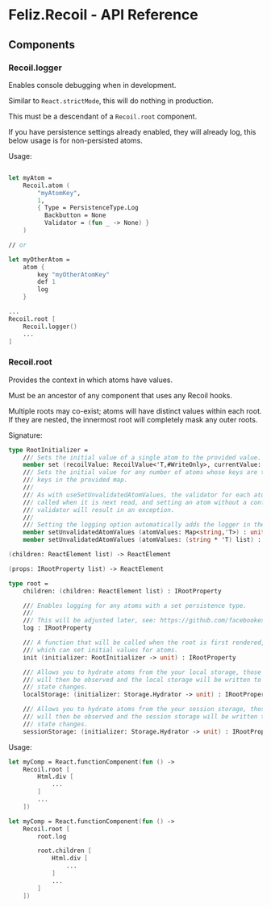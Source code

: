 # Feliz.Recoil - API Reference

## Components

### Recoil.logger

Enables console debugging when in development.

Similar to `React.strictMode`, this will do nothing
in production.

This must be a descendant of a `Recoil.root` component.

If you have persistence settings already enabled, they will
already log, this below usage is for non-persisted atoms.

Usage:
```fs

let myAtom = 
    Recoil.atom (
        "myAtomKey", 
        1, 
        { Type = PersistenceType.Log
          Backbutton = None
          Validator = (fun _ -> None) }
    )

// or

let myOtherAtom =
    atom {
        key "myOtherAtomKey"
        def 1
        log
    }

...
Recoil.root [
    Recoil.logger()
    ...
]
```

### Recoil.root

Provides the context in which atoms have values. 

Must be an ancestor of any component that uses any Recoil hooks. 

Multiple roots may co-exist; atoms will have distinct values 
within each root. If they are nested, the innermost root will 
completely mask any outer roots.

Signature:
```fs
type RootInitializer =
    /// Sets the initial value of a single atom to the provided value.
    member set (recoilValue: RecoilValue<'T,#WriteOnly>, currentValue: 'T) : unit
    /// Sets the initial value for any number of atoms whose keys are the
    /// keys in the provided map. 
    ///
    /// As with useSetUnvalidatedAtomValues, the validator for each atom will be 
    /// called when it is next read, and setting an atom without a configured 
    /// validator will result in an exception.
    ///
    /// Setting the logging option automatically adds the logger in the component.
    member setUnvalidatedAtomValues (atomValues: Map<string,'T>) : unit
    member setUnvalidatedAtomValues (atomValues: (string * 'T) list) : unit

(children: ReactElement list) -> ReactElement

(props: IRootProperty list) -> ReactElement

type root =
    children: (children: ReactElement list) : IRootProperty

    /// Enables logging for any atoms with a set persistence type.
    ///
    /// This will be adjusted later, see: https://github.com/facebookexperimental/Recoil/issues/277
    log : IRootProperty

    /// A function that will be called when the root is first rendered, 
    /// which can set initial values for atoms.
    init (initializer: RootInitializer -> unit) : IRootProperty

    /// Allows you to hydrate atoms from the your local storage, those atoms 
    /// will then be observed and the local storage will be written to on any 
    /// state changes.
    localStorage: (initializer: Storage.Hydrator -> unit) : IRootProperty

    /// Allows you to hydrate atoms from the your session storage, those atoms 
    /// will then be observed and the session storage will be written to on any 
    /// state changes.
    sessionStorage: (initializer: Storage.Hydrator -> unit) : IRootProperty
```

Usage:
```fs
let myComp = React.functionComponent(fun () ->
    Recoil.root [
        Html.div [
            ...
        ]
        ...
    ])

let myComp = React.functionComponent(fun () ->
    Recoil.root [
        root.log

        root.children [
            Html.div [
                ...
            ]
            ...
        ]
    ])
```
